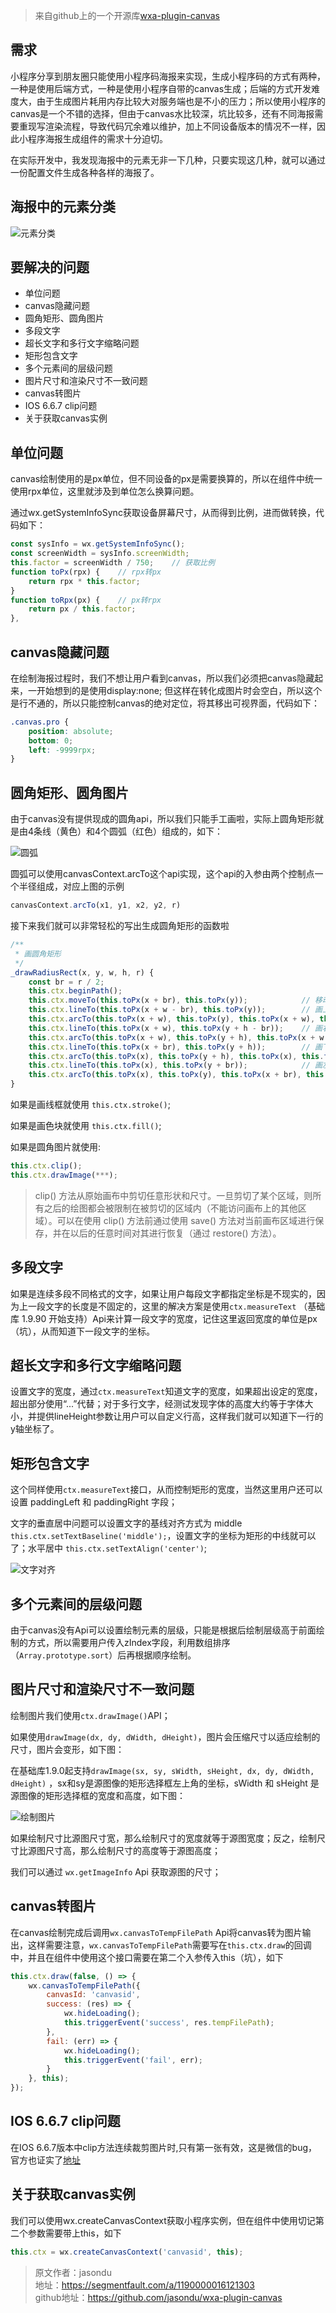 > 来自github上的一个开源库[wxa-plugin-canvas](https://github.com/jasondu/wxa-plugin-canvas)

## 需求

小程序分享到朋友圈只能使用小程序码海报来实现，生成小程序码的方式有两种，一种是使用后端方式，一种是使用小程序自带的canvas生成；后端的方式开发难度大，由于生成图片耗用内存比较大对服务端也是不小的压力；所以使用小程序的canvas是一个不错的选择，但由于canvas水比较深，坑比较多，还有不同海报需要重现写渲染流程，导致代码冗余难以维护，加上不同设备版本的情况不一样，因此小程序海报生成组件的需求十分迫切。

在实际开发中，我发现海报中的元素无非一下几种，只要实现这几种，就可以通过一份配置文件生成各种各样的海报了。

## 海报中的元素分类

![元素分类](http://cdn.chenrf.com/201891392748.png)

## 要解决的问题

- 单位问题
- canvas隐藏问题
- 圆角矩形、圆角图片
- 多段文字
- 超长文字和多行文字缩略问题
- 矩形包含文字
- 多个元素间的层级问题
- 图片尺寸和渲染尺寸不一致问题
- canvas转图片
- IOS 6.6.7 clip问题
- 关于获取canvas实例

## 单位问题

canvas绘制使用的是px单位，但不同设备的px是需要换算的，所以在组件中统一使用rpx单位，这里就涉及到单位怎么换算问题。

通过wx.getSystemInfoSync获取设备屏幕尺寸，从而得到比例，进而做转换，代码如下：

```js
const sysInfo = wx.getSystemInfoSync();
const screenWidth = sysInfo.screenWidth;
this.factor = screenWidth / 750;    // 获取比例
function toPx(rpx) {    // rpx转px
    return rpx * this.factor;
}
function toRpx(px) {    // px转rpx
    return px / this.factor;
},
```

## canvas隐藏问题

在绘制海报过程时，我们不想让用户看到canvas，所以我们必须把canvas隐藏起来，一开始想到的是使用display:none; 但这样在转化成图片时会空白，所以这个是行不通的，所以只能控制canvas的绝对定位，将其移出可视界面，代码如下：

```css
.canvas.pro {
    position: absolute;
    bottom: 0;
    left: -9999rpx;
}
```

## 圆角矩形、圆角图片

由于canvas没有提供现成的圆角api，所以我们只能手工画啦，实际上圆角矩形就是由4条线（黄色）和4个圆弧（红色）组成的，如下：

![圆弧](http://cdn.chenrf.com/201891393118.png)

圆弧可以使用canvasContext.arcTo这个api实现，这个api的入参由两个控制点一个半径组成，对应上图的示例

```js
canvasContext.arcTo(x1, y1, x2, y2, r)
```

接下来我们就可以非常轻松的写出生成圆角矩形的函数啦

```js
/**
 * 画圆角矩形
 */
_drawRadiusRect(x, y, w, h, r) {
    const br = r / 2;
    this.ctx.beginPath();
    this.ctx.moveTo(this.toPx(x + br), this.toPx(y));            // 移动到左上角的点
    this.ctx.lineTo(this.toPx(x + w - br), this.toPx(y));        // 画上边的线
    this.ctx.arcTo(this.toPx(x + w), this.toPx(y), this.toPx(x + w), this.toPx(y + br), this.toPx(br));                                                    // 画右上角的弧        
    this.ctx.lineTo(this.toPx(x + w), this.toPx(y + h - br));    // 画右边的线
    this.ctx.arcTo(this.toPx(x + w), this.toPx(y + h), this.toPx(x + w - br), this.toPx(y + h), this.toPx(br));                                              // 画右下角的弧
    this.ctx.lineTo(this.toPx(x + br), this.toPx(y + h));        // 画下边的线
    this.ctx.arcTo(this.toPx(x), this.toPx(y + h), this.toPx(x), this.toPx(y + h - br), this.toPx(br));                                                    // 画左下角的弧
    this.ctx.lineTo(this.toPx(x), this.toPx(y + br));            // 画左边的线
    this.ctx.arcTo(this.toPx(x), this.toPx(y), this.toPx(x + br), this.toPx(y), this.toPx(br));                                                    // 画左上角的弧
}
```

如果是画线框就使用 `this.ctx.stroke()`;

如果是画色块就使用 `this.ctx.fill()`;

如果是圆角图片就使用:

```js
this.ctx.clip();
this.ctx.drawImage(***);
```

> clip() 方法从原始画布中剪切任意形状和尺寸。一旦剪切了某个区域，则所有之后的绘图都会被限制在被剪切的区域内（不能访问画布上的其他区域）。可以在使用 clip() 方法前通过使用 save() 方法对当前画布区域进行保存，并在以后的任意时间对其进行恢复（通过 restore() 方法）。

## 多段文字

如果是连续多段不同格式的文字，如果让用户每段文字都指定坐标是不现实的，因为上一段文字的长度是不固定的，这里的解决方案是使用`ctx.measureText` （基础库 1.9.90 开始支持）Api来计算一段文字的宽度，记住这里返回宽度的单位是px（坑），从而知道下一段文字的坐标。

## 超长文字和多行文字缩略问题

设置文字的宽度，通过`ctx.measureText`知道文字的宽度，如果超出设定的宽度，超出部分使用“...”代替；对于多行文字，经测试发现字体的高度大约等于字体大小，并提供lineHeight参数让用户可以自定义行高，这样我们就可以知道下一行的y轴坐标了。

## 矩形包含文字

这个同样使用`ctx.measureText`接口，从而控制矩形的宽度，当然这里用户还可以设置 paddingLeft 和 paddingRight 字段；

文字的垂直居中问题可以设置文字的基线对齐方式为 middle `this.ctx.setTextBaseline('middle');`，设置文字的坐标为矩形的中线就可以了；水平居中 `this.ctx.setTextAlign('center')`;

![文字对齐](http://cdn.chenrf.com/201891393744.png)

## 多个元素间的层级问题

由于canvas没有Api可以设置绘制元素的层级，只能是根据后绘制层级高于前面绘制的方式，所以需要用户传入zIndex字段，利用数组排序（`Array.prototype.sort`）后再根据顺序绘制。

## 图片尺寸和渲染尺寸不一致问题

绘制图片我们使用`ctx.drawImage()`API；

如果使用`drawImage(dx, dy, dWidth, dHeight)`，图片会压缩尺寸以适应绘制的尺寸，图片会变形，如下图：

在基础库1.9.0起支持`drawImage(sx, sy, sWidth, sHeight, dx, dy, dWidth, dHeight)` ，sx和sy是源图像的矩形选择框左上角的坐标，sWidth 和 sHeight 是源图像的矩形选择框的宽度和高度，如下图：

![绘制图片](http://cdn.chenrf.com/201891393849.png)

如果绘制尺寸比源图尺寸宽，那么绘制尺寸的宽度就等于源图宽度；反之，绘制尺寸比源图尺寸高，那么绘制尺寸的高度等于源图高度；

我们可以通过 `wx.getImageInfo` Api 获取源图的尺寸；

## canvas转图片

在canvas绘制完成后调用`wx.canvasToTempFilePath` Api将canvas转为图片输出，这样需要注意，`wx.canvasToTempFilePath`需要写在`this.ctx.draw`的回调中，并且在组件中使用这个接口需要在第二个入参传入this（坑），如下

```js
this.ctx.draw(false, () => {
    wx.canvasToTempFilePath({
        canvasId: 'canvasid',
        success: (res) => {
            wx.hideLoading();
            this.triggerEvent('success', res.tempFilePath);
        },
        fail: (err) => {
            wx.hideLoading();
            this.triggerEvent('fail', err);
        }
    }, this);
});
```

## IOS 6.6.7 clip问题

在IOS 6.6.7版本中clip方法连续裁剪图片时,只有第一张有效，这是微信的bug，官方也证实了[地址](https://developers.weixin.qq.com/community/develop/buglist)

## 关于获取canvas实例

我们可以使用wx.createCanvasContext获取小程序实例，但在组件中使用切记第二个参数需要带上this，如下

```js
this.ctx = wx.createCanvasContext('canvasid', this);
```

> 原文作者：jasondu<br/>地址：https://segmentfault.com/a/1190000016121303<br/>github地址：https://github.com/jasondu/wxa-plugin-canvas







